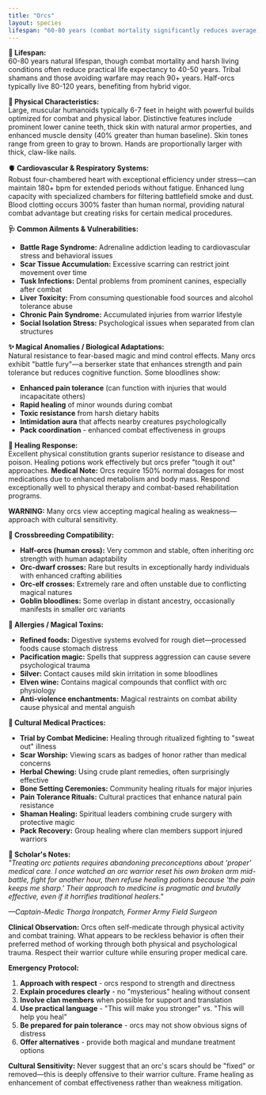 ```yaml
---
title: "Orcs"
layout: species
lifespan: "60-80 years (combat mortality significantly reduces average)"
---
```


**🧬 Lifespan:**  
60-80 years natural lifespan, though combat mortality and harsh living conditions often reduce practical life expectancy to 40-50 years. Tribal shamans and those avoiding warfare may reach 90+ years. Half-orcs typically live 80-120 years, benefiting from hybrid vigor.

**📏 Physical Characteristics:**  
Large, muscular humanoids typically 6-7 feet in height with powerful builds optimized for combat and physical labor. Distinctive features include prominent lower canine teeth, thick skin with natural armor properties, and enhanced muscle density (40% greater than human baseline). Skin tones range from green to gray to brown. Hands are proportionally larger with thick, claw-like nails.

**🫀 Cardiovascular & Respiratory Systems:**  
Robust four-chambered heart with exceptional efficiency under stress—can maintain 180+ bpm for extended periods without fatigue. Enhanced lung capacity with specialized chambers for filtering battlefield smoke and dust. Blood clotting occurs 300% faster than human normal, providing natural combat advantage but creating risks for certain medical procedures.

**🩺 Common Ailments & Vulnerabilities:**  
- **Battle Rage Syndrome:** Adrenaline addiction leading to cardiovascular stress and behavioral issues
- **Scar Tissue Accumulation:** Excessive scarring can restrict joint movement over time
- **Tusk Infections:** Dental problems from prominent canines, especially after combat
- **Liver Toxicity:** From consuming questionable food sources and alcohol tolerance abuse
- **Chronic Pain Syndrome:** Accumulated injuries from warrior lifestyle
- **Social Isolation Stress:** Psychological issues when separated from clan structures

**✨ Magical Anomalies / Biological Adaptations:**  
Natural resistance to fear-based magic and mind control effects. Many orcs exhibit "battle fury"—a berserker state that enhances strength and pain tolerance but reduces cognitive function. Some bloodlines show:
- **Enhanced pain tolerance** (can function with injuries that would incapacitate others)
- **Rapid healing** of minor wounds during combat
- **Toxic resistance** from harsh dietary habits
- **Intimidation aura** that affects nearby creatures psychologically
- **Pack coordination** - enhanced combat effectiveness in groups

**🧪 Healing Response:**  
Excellent physical constitution grants superior resistance to disease and poison. Healing potions work effectively but orcs prefer "tough it out" approaches. **Medical Note:** Orcs require 150% normal dosages for most medications due to enhanced metabolism and body mass. Respond exceptionally well to physical therapy and combat-based rehabilitation programs.

**WARNING:** Many orcs view accepting magical healing as weakness—approach with cultural sensitivity.

**🥼 Crossbreeding Compatibility:**  
- **Half-orcs (human cross):** Very common and stable, often inheriting orc strength with human adaptability
- **Orc-dwarf crosses:** Rare but results in exceptionally hardy individuals with enhanced crafting abilities
- **Orc-elf crosses:** Extremely rare and often unstable due to conflicting magical natures
- **Goblin bloodlines:** Some overlap in distant ancestry, occasionally manifests in smaller orc variants

**🧂 Allergies / Magical Toxins:**  
- **Refined foods:** Digestive systems evolved for rough diet—processed foods cause stomach distress
- **Pacification magic:** Spells that suppress aggression can cause severe psychological trauma
- **Silver:** Contact causes mild skin irritation in some bloodlines
- **Elven wine:** Contains magical compounds that conflict with orc physiology
- **Anti-violence enchantments:** Magical restraints on combat ability cause physical and mental anguish

**🌿 Cultural Medical Practices:**  
- **Trial by Combat Medicine:** Healing through ritualized fighting to "sweat out" illness
- **Scar Worship:** Viewing scars as badges of honor rather than medical concerns
- **Herbal Chewing:** Using crude plant remedies, often surprisingly effective
- **Bone Setting Ceremonies:** Community healing rituals for major injuries
- **Pain Tolerance Rituals:** Cultural practices that enhance natural pain resistance
- **Shaman Healing:** Spiritual leaders combining crude surgery with protective magic
- **Pack Recovery:** Group healing where clan members support injured warriors

**📓 Scholar's Notes:**  
*"Treating orc patients requires abandoning preconceptions about 'proper' medical care. I once watched an orc warrior reset his own broken arm mid-battle, fight for another hour, then refuse healing potions because 'the pain keeps me sharp.' Their approach to medicine is pragmatic and brutally effective, even if it horrifies traditional healers."*

*—Captain-Medic Thorga Ironpatch, Former Army Field Surgeon*

**Clinical Observation:** Orcs often self-medicate through physical activity and combat training. What appears to be reckless behavior is often their preferred method of working through both physical and psychological trauma. Respect their warrior culture while ensuring proper medical care.

**Emergency Protocol:** 
1. **Approach with respect** - orcs respond to strength and directness
2. **Explain procedures clearly** - no "mysterious" healing without consent
3. **Involve clan members** when possible for support and translation
4. **Use practical language** - "This will make you stronger" vs. "This will help you heal"
5. **Be prepared for pain tolerance** - orcs may not show obvious signs of distress
6. **Offer alternatives** - provide both magical and mundane treatment options

**Cultural Sensitivity:** Never suggest that an orc's scars should be "fixed" or removed—this is deeply offensive to their warrior culture. Frame healing as enhancement of combat effectiveness rather than weakness mitigation.
